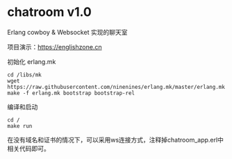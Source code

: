 # chatroom v1.0

Erlang cowboy & Websocket 实现的聊天室

项目演示：https://englishzone.cn


初始化 erlang.mk
```
cd /libs/mk
wget https://raw.githubusercontent.com/ninenines/erlang.mk/master/erlang.mk
make -f erlang.mk bootstrap bootstrap-rel
```

编译和启动
```
cd /
make run
```

在没有域名和证书的情况下，可以采用ws连接方式，注释掉chatroom_app.erl中相关代码即可。



